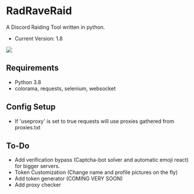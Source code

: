 # RadRaveRaid
A Discord Raiding Tool written in python.
  - Current Version: 1.8
  
![](https://raw.githubusercontent.com/riaaaaaaaa/RadRaveRaid/master/screenie.png)

## Requirements
  - Python 3.8
  - colorama, requests, selenium, websocket

## Config Setup
  - If 'useproxy' is set to true requests will use proxies gathered from proxies.txt

## To-Do
  - Add verification bypass (Captcha-bot solver and automatic emoji react) for bigger servers.
  - Token Customization (Change name and profile pictures on the fly)
  - Add token generator (COMING VERY SOON)
  - Add proxy checker
